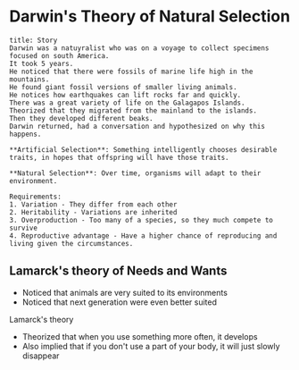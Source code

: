 # Darwin's Theory of Natural Selection

```ad-info
title: Story
Darwin was a natuyralist who was on a voyage to collect specimens focused on south America.
It took 5 years.
He noticed that there were fossils of marine life high in the mountains.
He found giant fossil versions of smaller living animals.
He notices how earthquakes can lift rocks far and quickly.
There was a great variety of life on the Galagapos Islands.
Theorized that they migrated from the mainland to the islands.
Then they developed different beaks.
Darwin returned, had a conversation and hypothesized on why this happens.
```

```ad-def
**Artificial Selection**: Something intelligently chooses desirable traits, in hopes that offspring will have those traits.
```

```ad-def
**Natural Selection**: Over time, organisms will adapt to their environment.

Requirements:
1. Variation - They differ from each other
2. Heritability - Variations are inherited
3. Overproduction - Too many of a species, so they much compete to survive
4. Reproductive advantage - Have a higher chance of reproducing and living given the circumstances.
```

## Lamarck's theory of Needs and Wants
- Noticed that animals are very suited to its environments
- Noticed that next generation were even better suited

Lamarck's theory
- Theorized that when you use something more often, it develops
- Also implied that if you don't use a part of your body, it will just slowly disappear